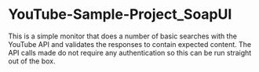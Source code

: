 # YouTube-Sample-Project_SoapUI
This is a simple monitor that does a number of basic searches with the YouTube API and validates the responses to contain expected content. The API calls made do not require any authentication so this can be run straight out of the box.

